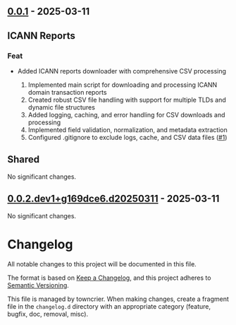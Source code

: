 ## [0.0.1](https://github.com/rijnhardtkotze/icann_reports/tree/0.0.1) - 2025-03-11

## ICANN Reports

### Feat

- Added ICANN reports downloader with comprehensive CSV processing

  1. Implemented main script for downloading and processing ICANN domain
  transaction reports
  2. Created robust CSV file handling with support for multiple TLDs and
  dynamic file structures
  3. Added logging, caching, and error handling for CSV downloads and
  processing
  4. Implemented field validation, normalization, and metadata extraction
  5. Configured .gitignore to exclude logs, cache, and CSV data files
  ([#1](https://github.com/rijnhardtkotze/icann_reports/issues/1))


## Shared

No significant changes.


## [0.0.2.dev1+g169dce6.d20250311](https://github.com/rijnhardtkotze/icann_reports/tree/0.0.2.dev1+g169dce6.d20250311) - 2025-03-11

No significant changes.


# Changelog

All notable changes to this project will be documented in this file.

The format is based on [Keep a Changelog](https://keepachangelog.com/en/1.0.0/),
and this project adheres to [Semantic Versioning](https://semver.org/spec/v2.0.0.html).

This file is managed by towncrier. When making changes, create a fragment file in the
`changelog.d` directory with an appropriate category (feature, bugfix, doc, removal, misc).

<!-- towncrier release notes start -->
